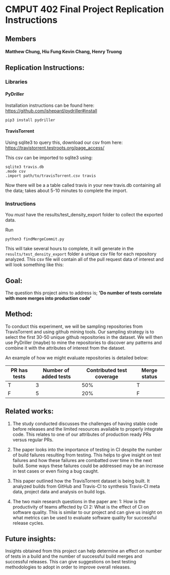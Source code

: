 # CMPUT 402 Final Project Replication Instructions
## Members
#### Matthew Chung, Hiu Fung Kevin Chang, Henry Truong

## Replication Instructions: 

### Libraries

#### PyDriller

Installation instructions can be found here: https://github.com/ishepard/pydriller#install  
```
pip3 install pydriller
```

#### TravisTorrent
Using sqlite3 to query this, download our csv from here: https://travistorrent.testroots.org/page_access/

This csv can be imported to sqlite3 using:  
```
sqlite3 travis.db
.mode csv
.import path/to/travisTorrent.csv travis
```
Now there will be a a table called travis in your new travis.db containing all the data; takes about 5-10 minutes to complete the import.  

### Instructions 
You *must* have the results/test_density_export folder to collect the exported data.

Run
```
python3 findMergeCommit.py
```
This will take several hours to complete, it will generate in the `results/test_density_export` folder a unique csv file for each repository analyzed. This csv file will contain all of the pull request data of interest and will look something like this:




## Goal:
The question this project aims to address is; **'Do number of tests correlate with more merges into production code'**

## Method:
To conduct this experiment, we will be sampling repositories from TravisTorrent and using github mining tools. Our sampling strategy is to select the first 30-50 unique github repositories in the dataset. We will then use PyDriller (maybe) to mine the repositories to discover any patterns and combine it with the attributes of interest from the dataset.

An example of how we might evaluate repositories is detailed below: 

| PR has tests  | Number of added tests | Contributed test coverage | Merge status |
| ------------- | ---------------- | --------------- | ------------- |
|       T       |        3         |        50%      |       T       |
|       F       |        5         |        20%      |       F       |

## Related works:
1. The study conducted discusses the challenges of having stable code before releases and the limited resources available to properly integrate code. This relates to one of our attributes of production ready PRs versus regular PRs.

2. The paper looks into the importance of testing in CI despite the number of build failures resulting from testing. This helps to give insight on test failures and how these failures are combatted over time in the next build. Some ways these failures could be addressed may be an increase in test cases or even fixing a bug caught.

3. This paper outlined how the TravisTorrent dataset is being built. It analyzed builds from GitHub and Travis-CI to synthesis Travis-CI meta data, project data and analysis on build logs.

4. The two main research questions in the paper are: 1: How is the productivity of teams affected by CI 2: What is the effect of CI on software quality. This is similar to our project and can give us insight on what metrics can be used to evaluate software quality for successful release cycles.

## Future insights:
Insights obtained from this project can help determine an effect on number of tests in a build and the number of successful build merges and successful releases. This can give suggestions on best testing methodologies to adopt in order to improve overall releases. 
